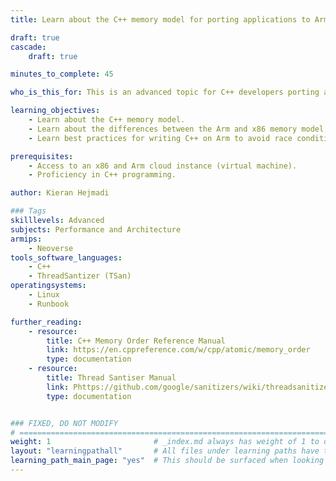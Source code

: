```yaml
---
title: Learn about the C++ memory model for porting applications to Arm

draft: true
cascade:
    draft: true

minutes_to_complete: 45

who_is_this_for: This is an advanced topic for C++ developers porting applications from x86 to Arm and optimizing performance.

learning_objectives: 
    - Learn about the C++ memory model.
    - Learn about the differences between the Arm and x86 memory model.
    - Learn best practices for writing C++ on Arm to avoid race conditions.

prerequisites:
    - Access to an x86 and Arm cloud instance (virtual machine).
    - Proficiency in C++ programming.

author: Kieran Hejmadi

### Tags
skilllevels: Advanced
subjects: Performance and Architecture
armips:
    - Neoverse
tools_software_languages:
    - C++
    - ThreadSantizer (TSan)
operatingsystems:
    - Linux
    - Runbook

further_reading:
    - resource:
        title: C++ Memory Order Reference Manual 
        link: https://en.cppreference.com/w/cpp/atomic/memory_order
        type: documentation
    - resource:
        title: Thread Santiser Manual 
        link: Phttps://github.com/google/sanitizers/wiki/threadsanitizercppmanual
        type: documentation


### FIXED, DO NOT MODIFY
# ================================================================================
weight: 1                       # _index.md always has weight of 1 to order correctly
layout: "learningpathall"       # All files under learning paths have this same wrapper
learning_path_main_page: "yes"  # This should be surfaced when looking for related content. Only set for _index.md of learning path content.
---
```

